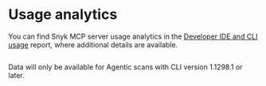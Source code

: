 # Usage analytics

You can find Snyk MCP server usage analytics in the [Developer IDE and CLI usage](../../../../manage-issues/reporting/available-snyk-reports.md#developer-ide-and-cli-usage) report, where additional details are available.

<figure><img src="../https://github.com/snyk/user-docs/raw/HEAD/docs/.gitbook/assets/image (107).png" alt=""><figcaption></figcaption></figure>


Data will only be available for Agentic scans with CLI version 1.1298.1 or later.

